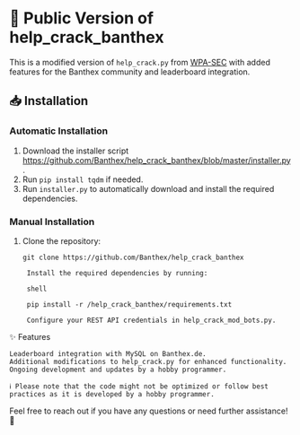 # 🚀 Public Version of help_crack_banthex

This is a modified version of `help_crack.py` from [WPA-SEC](https://wpa-sec.stanev.org/) with added features for the Banthex community and leaderboard integration.

## 📥 Installation

### Automatic Installation

1. Download the installer script https://github.com/Banthex/help_crack_banthex/blob/master/installer.py.
2. Run `pip install tqdm` if needed.
4. Run `installer.py` to automatically download and install the required dependencies.

### Manual Installation

1. Clone the repository:
   ```shell
   git clone https://github.com/Banthex/help_crack_banthex

    Install the required dependencies by running:

    shell

    pip install -r /help_crack_banthex/requirements.txt

    Configure your REST API credentials in help_crack_mod_bots.py.

✨ Features

    Leaderboard integration with MySQL on Banthex.de.
    Additional modifications to help_crack.py for enhanced functionality.
    Ongoing development and updates by a hobby programmer.

    ℹ️ Please note that the code might not be optimized or follow best practices as it is developed by a hobby programmer.

Feel free to reach out if you have any questions or need further assistance! 🌟
